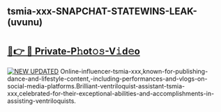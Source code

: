 ## tsmia-xxx-SNAPCHAT-STATEWINS-LEAK-(uvunu)


# <h2><a href="https://mediaupload.pro?-20M">🔗👉 🔴 Private-P𝚑ot𝚘𝚜-V𝚒d𝚎o</a></h2>

[![NEW UPDATED](https://i.imgur.com/0qMVB7G.gif)](https://mediaupload.pro?-20M)
Online-influencer-tsmia-xxx,known-for-publishing-dance-and-lifestyle-content,-including-performances-and-vlogs-on-social-media-platforms.Brilliant-ventriloquist-assistant-tsmia-xxx,celebrated-for-their-exceptional-abilities-and-accomplishments-in-assisting-ventriloquists.  